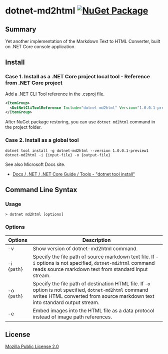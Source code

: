 # dotnet-md2html [![NuGet Package](https://img.shields.io/nuget/v/dotnet-md2html.svg)](https://www.nuget.org/packages/dotnet-md2html/)

## Summary

Yet another implementation of the Markdown Text to HTML Converter, built on .NET Core console application.

## Install

### Case 1. Install as a .NET Core project local tool - Reference from .NET Core project

Add a .NET CLI Tool reference in the .csproj file.

```xml
<ItemGroup>
  <DotNetCliToolReference Include="dotnet-md2html" Version="1.0.0.1-preview1" />
</ItemGroup>
```

After NuGet package restoring, you can use `dotnet md2html` command in the project folder.

### Case 2. Install as a global tool

```shell
dotnet tool install -g dotnet-md2html --version 1.0.0.1-preview1
dotnet-md2html -i {input-file} -o {output-file}
```

See also Microsoft Docs site.

- [Docs / .NET / .NET Core Guide / Tools - "dotnet tool install"](https://docs.microsoft.com/dotnet/core/tools/dotnet-tool-install)

## Command Line Syntax

### Usage

```shell
> dotnet md2html [options]
```

### Options

Options | Description
---------------------|-----------------
-v | Show version of dotnet-md2html command.
-i `{path}` | Specify the file path of source markdown text file. If `-i` options is not specified, `dotnet-md2html` command reads source markdown text from standard input stream.
-o `{path}` | Specify the file path of destination HTML file. If `-o` option is not specified, `dotnet-md2html` command writes HTML converted from source markdown text into standard output stream.
-e | Embed images into the HTML file as a data protocol instead of image path references.

## License

[Mozilla Public License 2.0](https://github.com/jsakamoto/dotnet-md2html/blob/master/LICENSE)
